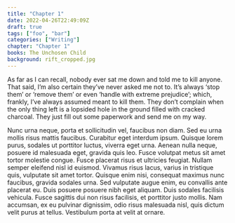 ```yaml
---
title: "Chapter 1"
date: 2022-04-26T22:49:09Z
draft: true
tags: ["foo", "bar"]
categories: ["Writing"]
chapter: "Chapter 1"
books: The Unchosen Child
background: rift_cropped.jpg
---
```


As far as I can recall, nobody ever sat me down and told me to kill anyone. That said, I’m also certain they’ve never asked me not to. It’s always ‘stop them’ or ‘remove them’ or even ‘handle with extreme prejudice’; which, frankly, I’ve always assumed meant to kill them. They don’t complain when the only thing left is a lopsided hole in the ground filled with cracked charcoal. They just fill out some paperwork and send me on my way.

<!--more-->

Nunc urna neque, porta et sollicitudin vel, faucibus non diam. Sed eu urna mollis risus mattis faucibus. Curabitur eget interdum ipsum. Quisque lorem purus, sodales ut porttitor luctus, viverra eget urna. Aenean nulla neque, posuere id malesuada eget, gravida quis leo. Fusce volutpat metus sit amet tortor molestie congue. Fusce placerat risus et ultricies feugiat. Nullam semper eleifend nisl id euismod. Vivamus risus lacus, varius in tristique quis, vulputate sit amet tortor. Quisque enim nisi, consequat maximus nunc faucibus, gravida sodales urna. Sed vulputate augue enim, eu convallis ante placerat eu. Duis posuere posuere nibh eget aliquam. Duis sodales facilisis vehicula. Fusce sagittis dui non risus facilisis, et porttitor justo mollis. Nam accumsan, ex eu pulvinar dignissim, odio risus malesuada nisl, quis dictum velit purus at tellus. Vestibulum porta at velit at ornare.
